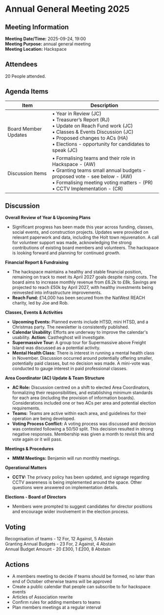 # Annual General Meeting 2025
## Meeting Information
**Meeting Date/Time:** 2025-09-24, 19:00  
**Meeting Purpose:** annual general meeting  
**Meeting Location:** Hackspace  

## Attendees
20 People attended.

## Agenda Items

Item | Description
---- | ----
Board Member Updates | • Year in Review (JC) <br>• Treasurer’s Report (RJ) <br>• Update on Reach Fund work (JC) <br> • Classes & Events Discussion (JC) <br> • Proposed changes to ACs (HA)<br> • Elections - opportunity for candidates to speak (JC)
Discussion Items | • Formalising teams and their role in Hackspace - (AW)<br> • Granting teams small annual budgets - proposed vote - see below - (AW)<br> • Formalising meeting voting matters - (PR)<br> • CCTV Implementation - (CR)

## Discussion

**Overall Review of Year & Upcoming Plans**

*   Significant progress has been made this year across funding, classes, social events, and construction projects. Updates were provided on relevant paperwork and data, including the Holt town rejuvenation. A call for volunteer support was made, acknowledging the strong contributions of existing board members and volunteers. The hackspace is looking forward and planning for continued growth.

**Financial Report & Fundraising**

*   The hackspace maintains a healthy and stable financial position, remaining on track to meet its April 2027 goals despite rising costs. The board aims to increase monthly revenue from £6.2k to £8k. Savings are projected to reach £50k by April 2027, with healthy investments being reinvested into infrastructure improvements.
*   **Reach Fund:** £14,000 has been secured from the NatWest REACH charity, led by Joe and Rob.

**Classes, Events & Activities**

*   **Upcoming Events:** Planned events include HTSD, mini HTSD, and a Christmas party.  The newsletter is consistently published.
*   **Calendar Usability:** Efforts are underway to improve the calendar's usability. **Action:** Castheghost will investigate.
*   **Supermassive Tour:** A group tour for Supermassive above Freight Island was discussed as a potential activity.
*   **Mental Health Class:** There is interest in running a mental health class in November. Discussion occurred around potentially offering smaller, potentially paid classes, but no decision was made. A mini-vote was conducted to gauge interest in paid professional classes.

**Area Coordinator (AC) Update & Team Structure**

*   **AC Role:**  Discussion centred on a shift to elected Area Coordinators, formalizing their responsibilities, and establishing minimum standards for each area (including the provision of information boards). Considerations included one or two ACs per area and potential election requirements.
*   **Teams:** Teams are active within each area, and guidelines for their operation are being developed. 
*   **Voting Process Conflict:** A voting process was discussed and decision was contested following a 50/50 split. This decision resulted in strong negative responses. Membership was given a month to revisit this and vote again or it will pass. 

**Meetings & Procedures**
*   **MMM Meetings:** Benjamin will run monthly meetings.

**Operational Matters**
*   **CCTV:** The privacy policy has been updated, and signage regarding CCTV awareness is being implemented around the space. Other questions were answered on implementation details.

**Elections - Board of Directors**
*   Members were prompted to suggest candidates for director positions and encourage wider involvement in the election process.

## Voting
Recognisation of teams - 12 For, 12 Against, 5 Abstain <br/>
Granting Annual Budgets - 23 For, 2 Against, 4 Abstain <br/>
Annual Budget Amount - 20 £300, 1 £200, 8 Abstain <br/>


## Actions
* A members meeting to decide if teams should be formed, no later than end of October otherwise teams will be approved
* Create a public calendar that people can subscribe to for hackspace events
* Articles of Association rewrite
* Confirm rules for adding members to teams
* Plan members meetings at a regular interval
